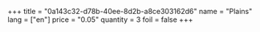 +++
title = "0a143c32-d78b-40ee-8d2b-a8ce303162d6"
name = "Plains"
lang = ["en"]
price = "0.05"
quantity = 3
foil = false
+++
